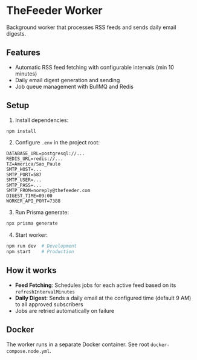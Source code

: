 # TheFeeder Worker

Background worker that processes RSS feeds and sends daily email digests.

## Features

- Automatic RSS feed fetching with configurable intervals (min 10 minutes)
- Daily email digest generation and sending
- Job queue management with BullMQ and Redis

## Setup

1. Install dependencies:
```bash
npm install
```

2. Configure `.env` in the project root:
```env
DATABASE_URL=postgresql://...
REDIS_URL=redis://...
TZ=America/Sao_Paulo
SMTP_HOST=...
SMTP_PORT=587
SMTP_USER=...
SMTP_PASS=...
SMTP_FROM=noreply@thefeeder.com
DIGEST_TIME=09:00
WORKER_API_PORT=7388
```

3. Run Prisma generate:
```bash
npx prisma generate
```

4. Start worker:
```bash
npm run dev  # Development
npm start    # Production
```

## How it works

- **Feed Fetching**: Schedules jobs for each active feed based on its `refreshIntervalMinutes`
- **Daily Digest**: Sends a daily email at the configured time (default 9 AM) to all approved subscribers
- Jobs are retried automatically on failure

## Docker

The worker runs in a separate Docker container. See root `docker-compose.node.yml`.

